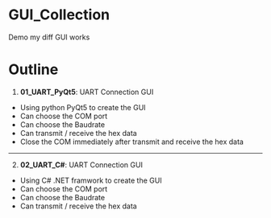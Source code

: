 # GUI_Collection
Demo my diff GUI works

# Outline
1. **01_UART_PyQt5**: UART Connection GUI   
- Using python PyQt5 to create the GUI
- Can choose the COM port
- Can choose the Baudrate
- Can transmit / receive the hex data
- Close the COM immediately after transmit and receive the hex data

---
2. **02_UART_C#**: UART Connection GUI
- Using C# .NET framwork to create the GUI
- Can choose the COM port
- Can choose the Baudrate
- Can transmit / receive the hex data
